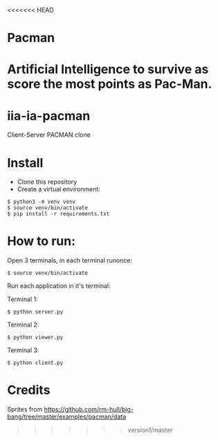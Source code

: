 <<<<<<< HEAD
# Pacman
Artificial Intelligence to survive as score the most points as Pac-Man.
=======
# iia-ia-pacman
Client-Server PACMAN clone

# Install

* Clone this repository
* Create a virtual environment:

```console
$ python3 -m venv venv
$ source venv/bin/activate
$ pip install -r requirements.txt
```
# How to run:
Open 3 terminals, in each terminal runonce:
```console
$ source venv/bin/activate
```
Run each application in it's terminal:

Terminal 1:
```console
$ python server.py
```
Terminal 2:
```console
$ python viewer.py
```
Terminal 3:
```console
$ python client.py
```

# Credits
Sprites from https://github.com/rm-hull/big-bang/tree/master/examples/pacman/data
>>>>>>> version1/master
